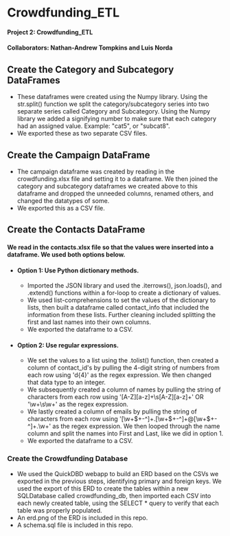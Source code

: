 # Crowdfunding_ETL
#### Project 2: Crowdfunding_ETL
#### Collaborators: Nathan-Andrew Tompkins and Luis Norda

## Create the Category and Subcategory DataFrames
- These dataframes were created using the Numpy library. Using the str.split() function we split the category/subcategory series into two separate series called Category and Subcategory. Using the Numpy library we added a signifying number to make sure that each category had an assigned value. Example: "cat5", or "subcat8".
- We exported these as two separate CSV files.
## Create the Campaign DataFrame
 - The campaign dataframe was created by reading in the crowdfunding.xlsx file and setting it to a dataframe. We then joined the category and subcategory dataframes we created above to this dataframe and dropped the unneeded columns, renamed others, and changed the datatypes of some.
 - We exported this as a CSV file.
## Create the Contacts DataFrame
#### We read in the contacts.xlsx file so that the values were inserted into a dataframe. We used both options below.
 - #### Option 1: Use Python dictionary methods.
   - Imported the JSON library and used the .iterrows(), json.loads(), and .extend() functions within a for-loop to create a dictionary of values.
   - We used list-comprehensions to set the values of the dictionary to lists, then built a dataframe called contact_info that included the information from these lists. Further cleaning included splitting the first and last names into their own columns.
   - We exported the dataframe to a CSV.
 - #### Option 2: Use regular expressions.
   - We set the values to a list using the .tolist() function, then created a column of contact_id's by pulling the 4-digit string of numbers from each row using 'd\{4}' as the regex expression. We then changed that data type to an integer.
   - We subsequently created a column of names by pulling the string of characters from each row using '[A-Z][a-z]+\s[A-Z][a-z]+' OR '\w+\s\w+'  as the regex expression.
   - We lastly created a column of emails by pulling the string of characters from each row using '[\w+\$+-^]+\.[\w+\$+-^]+\@[\w+\$+-^]+\.\w+' as the regex expression. We then looped through the name column and split the names into First and Last, like we did in option 1.
   - We exported the dataframe to a CSV.

### Create the Crowdfunding Database
 - We used the QuickDBD webapp to build an ERD based on the CSVs we exported in the previous steps, identifying primary and foreign keys. We used the export of this ERD to create the tables within a new SQLDatabase called crowdfunding_db, then imported each CSV into each newly created table, using the SELECT * query to verify that each table was properly populated.
 - An erd.png of the ERD is included in this repo.
 - A schema.sql file is included in this repo.
